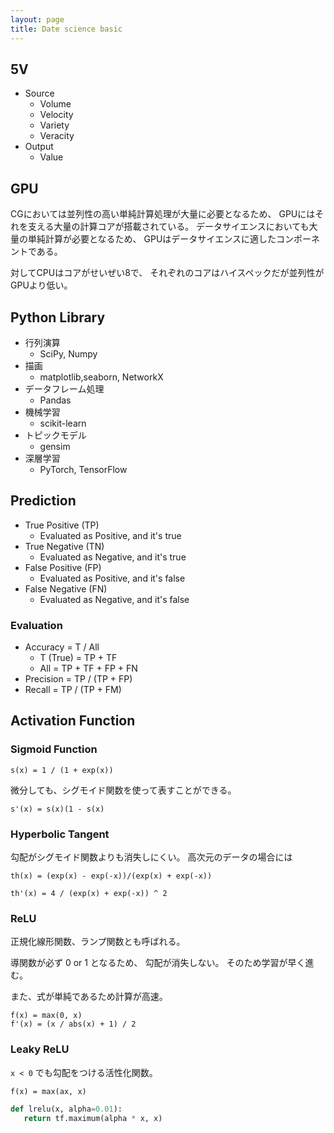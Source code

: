 ```yaml
---
layout: page
title: Date science basic
---
```


## 5V

* Source
    * Volume
    * Velocity
    * Variety
    * Veracity
* Output
    * Value

## GPU

CGにおいては並列性の高い単純計算処理が大量に必要となるため、
GPUにはそれを支える大量の計算コアが搭載されている。
データサイエンスにおいても大量の単純計算が必要となるため、
GPUはデータサイエンスに適したコンポーネントである。

対してCPUはコアがせいぜい8で、
それぞれのコアはハイスペックだが並列性がGPUより低い。

## Python Library

* 行列演算
    * SciPy, Numpy
* 描画
    * matplotlib,seaborn, NetworkX
* データフレーム処理
    * Pandas
* 機械学習
    * scikit-learn
* トピックモデル
    * gensim
* 深層学習
    * PyTorch, TensorFlow
    
## Prediction

* True Positive (TP)
    * Evaluated as Positive, and it's true
* True Negative (TN)
    * Evaluated as Negative, and it's true
* False Positive (FP)
    * Evaluated as Positive, and it's false
* False Negative (FN)
    * Evaluated as Negative, and it's false

### Evaluation

* Accuracy = T / All
    * T (True) = TP + TF
    * All = TP + TF + FP + FN
* Precision = TP / (TP + FP)
* Recall = TP / (TP + FM)
    
## Activation Function

### Sigmoid Function

```
s(x) = 1 / (1 + exp(x))
```

微分しても、シグモイド関数を使って表すことができる。

```
s'(x) = s(x)(1 - s(x)
```

### Hyperbolic Tangent

勾配がシグモイド関数よりも消失しにくい。
高次元のデータの場合には

```
th(x) = (exp(x) - exp(-x))/(exp(x) + exp(-x))
```

```
th'(x) = 4 / (exp(x) + exp(-x)) ^ 2
```

### ReLU

正規化線形関数、ランプ関数とも呼ばれる。

導関数が必ず 0 or 1 となるため、 勾配が消失しない。
そのため学習が早く進む。

また、式が単純であるため計算が高速。

```
f(x) = max(0, x)
f'(x) = (x / abs(x) + 1) / 2
```

### Leaky ReLU

`x < 0` でも勾配をつける活性化関数。

```
f(x) = max(ax, x)
```

```python
def lrelu(x, alpha=0.01):
   return tf.maximum(alpha * x, x)
```
